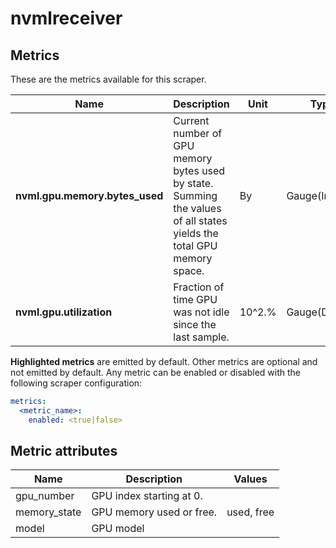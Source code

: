 [comment]: <> (Code generated by mdatagen. DO NOT EDIT.)

# nvmlreceiver

## Metrics

These are the metrics available for this scraper.

| Name | Description | Unit | Type | Attributes |
| ---- | ----------- | ---- | ---- | ---------- |
| **nvml.gpu.memory.bytes_used** | Current number of GPU memory bytes used by state. Summing the values of all states yields the total GPU memory space. | By | Gauge(Int) | <ul> <li>model</li> <li>gpu_number</li> <li>memory_state</li> </ul> |
| **nvml.gpu.utilization** | Fraction of time GPU was not idle since the last sample. | 10^2.% | Gauge(Double) | <ul> <li>model</li> <li>gpu_number</li> </ul> |

**Highlighted metrics** are emitted by default. Other metrics are optional and not emitted by default.
Any metric can be enabled or disabled with the following scraper configuration:

```yaml
metrics:
  <metric_name>:
    enabled: <true|false>
```

## Metric attributes

| Name | Description | Values |
| ---- | ----------- | ------ |
| gpu_number | GPU index starting at 0. |  |
| memory_state | GPU memory used or free. | used, free |
| model | GPU model |  |
